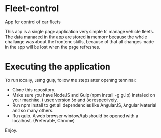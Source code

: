# Fleet-control

App for control of car fleets

This app is a single page application very simple to manage vehicle fleets. The data managed in the app are stored in memory because the whole challange was about the frontend skills, because of that all changes made in the app will be lost when the page refreshes. 


# Executing the application

To run locally, using gulp, follow the steps after opening terminal:

- Clone this repository.
- Make sure you have NodeJS and Gulp (npm install -g gulp) installed on your machine. I used version 6x and 3x respectively.
- Run npm install to get all dependencies like AngularJS, Angular Material and so many others.
- Run gulp. A web browser window/tab should be opened with a localhost. (Preferably, Chrome)

Enjoy.
